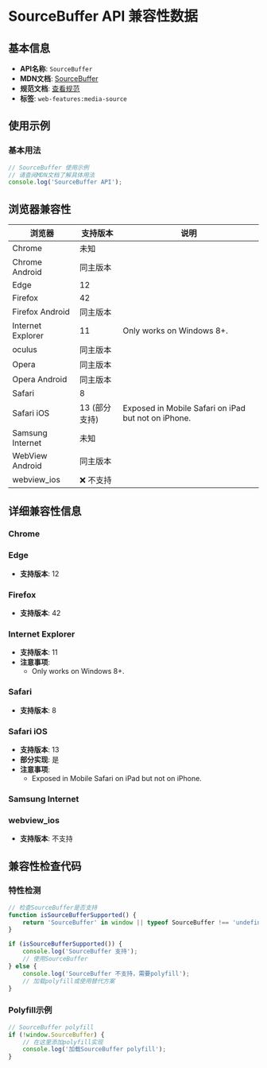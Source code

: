 # SourceBuffer API 兼容性数据

## 基本信息

- **API名称**: `SourceBuffer`
- **MDN文档**: [SourceBuffer](https://developer.mozilla.org/docs/Web/API/SourceBuffer)
- **规范文档**: [查看规范](https://w3c.github.io/media-source/#sourcebuffer)
- **标签**: `web-features:media-source`

## 使用示例

### 基本用法

```javascript
// SourceBuffer 使用示例
// 请查阅MDN文档了解具体用法
console.log('SourceBuffer API');
```

## 浏览器兼容性

| 浏览器 | 支持版本 | 说明 |
|--------|----------|------|
| Chrome | 未知 |  |
| Chrome Android | 同主版本 |  |
| Edge | 12 |  |
| Firefox | 42 |  |
| Firefox Android | 同主版本 |  |
| Internet Explorer | 11 | Only works on Windows 8+. |
| oculus | 同主版本 |  |
| Opera | 同主版本 |  |
| Opera Android | 同主版本 |  |
| Safari | 8 |  |
| Safari iOS | 13 (部分支持) | Exposed in Mobile Safari on iPad but not on iPhone. |
| Samsung Internet | 未知 |  |
| WebView Android | 同主版本 |  |
| webview_ios | ❌ 不支持 |  |

## 详细兼容性信息

### Chrome


### Edge

- **支持版本**: 12

### Firefox

- **支持版本**: 42

### Internet Explorer

- **支持版本**: 11
- **注意事项**:
  - Only works on Windows 8+.

### Safari

- **支持版本**: 8

### Safari iOS

- **支持版本**: 13
- **部分实现**: 是
- **注意事项**:
  - Exposed in Mobile Safari on iPad but not on iPhone.

### Samsung Internet


### webview_ios

- **支持版本**: 不支持

## 兼容性检查代码

### 特性检测

```javascript
// 检查SourceBuffer是否支持
function isSourceBufferSupported() {
    return 'SourceBuffer' in window || typeof SourceBuffer !== 'undefined';
}

if (isSourceBufferSupported()) {
    console.log('SourceBuffer 支持');
    // 使用SourceBuffer
} else {
    console.log('SourceBuffer 不支持，需要polyfill');
    // 加载polyfill或使用替代方案
}
```

### Polyfill示例

```javascript
// SourceBuffer polyfill
if (!window.SourceBuffer) {
    // 在这里添加polyfill实现
    console.log('加载SourceBuffer polyfill');
}
```

